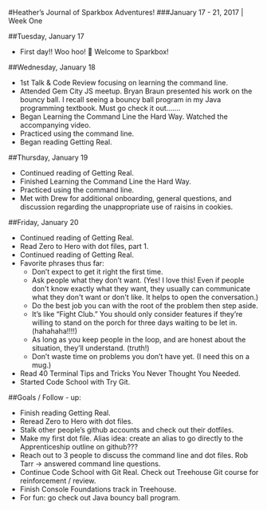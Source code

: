 #Heather’s Journal of Sparkbox Adventures!
###January 17 - 21, 2017 | Week One  

##Tuesday, January 17
* First day!! Woo hoo! 🎉 Welcome to Sparkbox!

##Wednesday, January 18
* 1st Talk & Code Review focusing on learning the command line.
* Attended Gem City JS meetup. Bryan Braun presented his work on the bouncy ball. I recall seeing a bouncy ball program in my Java programming textbook. Must go check it out…….
* Began Learning the Command Line the Hard Way. Watched the accompanying video. 
* Practiced using the command line.
* Began reading Getting Real.

##Thursday, January 19
* Continued reading of Getting Real.
* Finished Learning the Command Line the Hard Way.
* Practiced using the command line.
* Met with Drew for additional onboarding, general questions, and discussion regarding the unappropriate use of raisins in cookies.

##Friday, January 20
* Continued reading of Getting Real.
* Read Zero to Hero with dot files, part 1. 
* Continued reading of Getting Real.
* Favorite phrases thus far: 
	* Don’t expect to get it right the first time.  
	* Ask people what they don’t want. (Yes! I love this! Even if people don't know exactly what they want, they usually can communicate what they don't want or don't like. It helps to open the conversation.)
	* Do the best job you can with the root of the problem then step aside. 
	* It’s like “Fight Club.” You should only consider features if they’re willing to stand on the porch for three days waiting to be let in. (hahahaha!!!!)
	* As long as you keep people in the loop, and are honest about the situation, they’ll understand. (truth!)
	* Don’t waste time on problems you don’t have yet. (I need this on a mug.)
* Read 40 Terminal Tips and Tricks You Never Thought You Needed.
* Started Code School with Try Git.

##Goals / Follow - up:
* Finish reading Getting Real.
* Reread Zero to Hero with dot files. 
* Stalk other people’s github accounts and check out their dotfiles.
* Make my first dot file. Alias idea: create an alias to go directly to the Apprenticeship outline on github???
* Reach out to 3 people to discuss the command line and dot files. Rob Tarr → answered command line questions.
* Continue Code School with Git Real. Check out Treehouse Git course for reinforcement / review.
* Finish Console Foundations track in Treehouse.
* For fun: go check out Java bouncy ball program.


